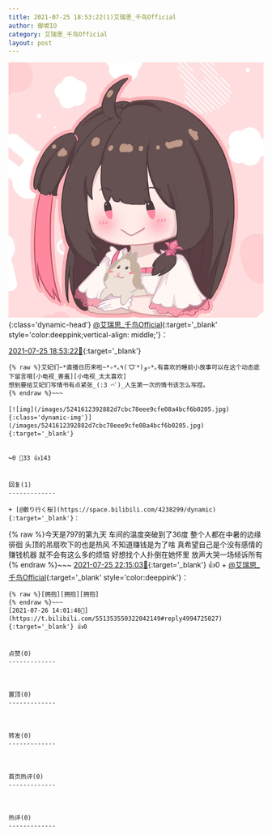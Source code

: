 ```yaml
---
title: 2021-07-25 18:53:22(1)艾瑞思_千鸟Official
author: 御坂IO
category: 艾瑞思_千鸟Official
layout: post
---
```


![img](/images/7e08840c56f251de28bdf766b647bd5fe9a5d50a.jpg){:class='dynamic-head'}
[@艾瑞思_千鸟Official](https://space.bilibili.com/1090010845/dynamic){:target='_blank' style='color:deeppink;vertical-align: middle;'}：

[2021-07-25 18:53:22🔗](https://t.bilibili.com/551353550322042149){:target='_blank'}

~~~
{% raw %}艾妃们~*直播日历来啦~*✧*｡٩(ˊᗜˋ*)و✧*｡有喜欢的睡前小故事可以在这个动态底下留言哦[小电视_害羞][小电视_太太喜欢]
想到要给艾妃们写情书有点紧张_(:3 ⌒ﾞ)_人生第一次的情书该怎么写捏。
{% endraw %}~~~

[![img](/images/5241612392882d7cbc78eee9cfe08a4bcf6b0205.jpg){:class='dynamic-img'}](/images/5241612392882d7cbc78eee9cfe08a4bcf6b0205.jpg){:target='_blank'}


↪️0 💬33 👍143


回复(1)
-------------

+ [@散り行く桜](https://space.bilibili.com/4238299/dynamic){:target='_blank'}：
~~~
{% raw %}今天是797的第九天 车间的温度突破到了36度 整个人都在中暑的边缘徘徊 头顶的吊扇吹下的也是热风 不知道赚钱是为了啥 真希望自己是个没有感情的赚钱机器 就不会有这么多的烦恼  好想找个人扑倒在她怀里 放声大哭一场倾诉所有
{% endraw %}~~~
[2021-07-25 22:15:03🔗](https://t.bilibili.com/551353550322042149#reply4990604571){:target='_blank'} 👍0
    + [@艾瑞思_千鸟Official](https://space.bilibili.com/1090010845/dynamic){:target='_blank' style='color:deeppink'}：
~~~
{% raw %}[拥抱][拥抱][拥抱]
{% endraw %}~~~
[2021-07-26 14:01:46🔗](https://t.bilibili.com/551353550322042149#reply4994725027){:target='_blank'} 👍0


点赞(0)
-------------



置顶(0)
-------------



转发(0)
-------------



首页热评(0)
-------------



热评(0)
-------------



